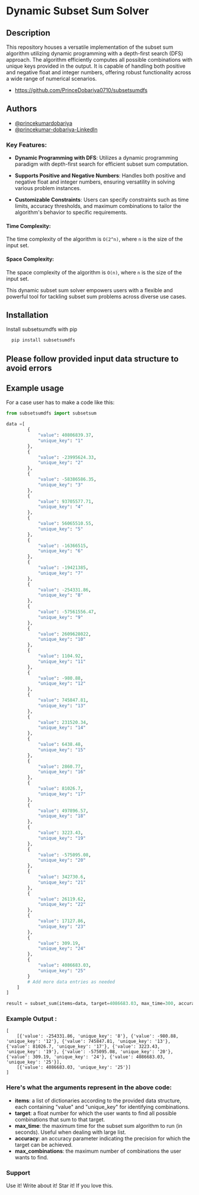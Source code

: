 
# Dynamic Subset Sum Solver

## Description

This repository houses a versatile implementation of the subset sum algorithm utilizing dynamic programming with a depth-first search (DFS) approach. The algorithm efficiently computes all possible combinations with unique keys provided in the output. It is capable of handling both positive and negative float and integer numbers, offering robust functionality across a wide range of numerical scenarios.
- https://github.com/PrinceDobariya0710/subsetsumdfs
## Authors

- [@princekumardobariya](https://github.com/PrinceDobariya0710)
- [@princekumar-dobariya-LinkedIn](https://www.linkedin.com/in/princekumar-dobariya-198637154/)

### Key Features:

- **Dynamic Programming with DFS**: Utilizes a dynamic programming paradigm with depth-first search for efficient subset sum computation.
  
- **Supports Positive and Negative Numbers**: Handles both positive and negative float and integer numbers, ensuring versatility in solving various problem instances.
  
- **Customizable Constraints**: Users can specify constraints such as time limits, accuracy thresholds, and maximum combinations to tailor the algorithm's behavior to specific requirements.
  
#### Time Complexity: 
The time complexity of the algorithm is `O(2^n)`, where `n` is the size of the input set.

#### Space Complexity:
The space complexity of the algorithm is `O(n)`, where `n` is the size of the input set.

This dynamic subset sum solver empowers users with a flexible and powerful tool for tackling subset sum problems across diverse use cases.

## Installation

Install subsetsumdfs with pip

```bash
  pip install subsetsumdfs
```
    
## Please follow provided input data structure to avoid errors

## Example usage

For a case user has to make a code like this:

```python
from subsetsumdfs import subsetsum

data =[
        {
            "value": 40806839.37,
            "unique_key": "1"
        },
        {
            "value": -23995624.33,
            "unique_key": "2"
        },
        {
            "value": -58386586.35,
            "unique_key": "3"
        },
        {
            "value": 93705577.71,
            "unique_key": "4"
        },
        {
            "value": 56065510.55,
            "unique_key": "5"
        },
        {
            "value": -16366515,
            "unique_key": "6"
        },
        {
            "value": -19421385,
            "unique_key": "7"
        },
        {
            "value": -254331.86,
            "unique_key": "8"
        },
        {
            "value": -57561556.47,
            "unique_key": "9"
        },
        {
            "value": 2609628022,
            "unique_key": "10"
        },
        {
            "value": 1104.92,
            "unique_key": "11"
        },
        {
            "value": -980.88,
            "unique_key": "12"
        },
        {
            "value": 745847.81,
            "unique_key": "13"
        },
        {
            "value": 231520.34,
            "unique_key": "14"
        },
        {
            "value": 6438.48,
            "unique_key": "15"
        },
        {
            "value": 2860.77,
            "unique_key": "16"
        },
        {
            "value": 81026.7,
            "unique_key": "17"
        },
        {
            "value": 497896.57,
            "unique_key": "18"
        },
        {
            "value": 3223.43,
            "unique_key": "19"
        },
        {
            "value": -575095.08,
            "unique_key": "20"
        },
        {
            "value": 342730.6,
            "unique_key": "21"
        },
        {
            "value": 26119.62,
            "unique_key": "22"
        },
        {
            "value": 17127.86,
            "unique_key": "23"
        },
        {
            "value": 309.19,
            "unique_key": "24"
        },
        {
            "value": 4086683.03,
            "unique_key": "25"
        }
        # Add more data entries as needed
    ]
]

result = subset_sum(items=data, target=4086683.03, max_time=300, accuracy=1, max_combinations=2)
```

### Example Output :
```
[
    [{'value': -254331.86, 'unique_key': '8'}, {'value': -980.88, 'unique_key': '12'}, {'value': 745847.81, 'unique_key': '13'}, {'value': 81026.7, 'unique_key': '17'}, {'value': 3223.43, 'unique_key': '19'}, {'value': -575095.08, 'unique_key': '20'}, {'value': 309.19, 'unique_key': '24'}, {'value': 4086683.03, 'unique_key': '25'}],
    [{'value': 4086683.03, 'unique_key': '25'}]
]
```
### Here's what the arguments represent in the above code:

- **items**: a list of dictionaries according to the provided data structure, each containing "value" and "unique_key" for identifying combinations.
- **target**: a float number for which the user wants to find all possible combinations that sum to that target.
- **max_time**: the maximum time for the subset sum algorithm to run (in seconds). Useful when dealing with large list.
- **accuracy**: an accuracy parameter indicating the precision for which the target can be achieved.
- **max_combinations**: the maximum number of combinations the user wants to find.

### Support
Use it! Write about it! Star it! If you love this.



